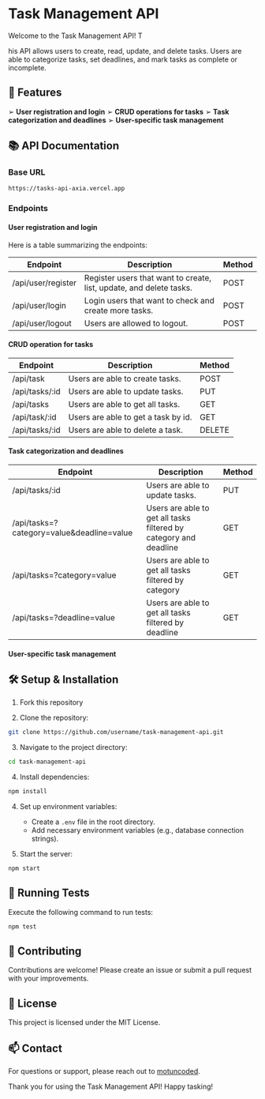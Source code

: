 # Task Management API

Welcome to the Task Management API! T

his API allows users to create,
read, update, and delete tasks. Users are able to categorize tasks, set
deadlines, and mark tasks as complete or incomplete.

## 🚀 Features

➢ **User registration and login**
➢ **CRUD operations for tasks**
➢ **Task categorization and deadlines**
➢ **User-specific task management**

## 📚 API Documentation

### Base URL

```
https://tasks-api-axia.vercel.app
```

### Endpoints

#### User registration and login

Here is a table summarizing the endpoints:

| Endpoint           | Description                                                         | Method |
| ------------------ | ------------------------------------------------------------------- | ------ |
| /api/user/register | Register users that want to create, list, update, and delete tasks. | POST   |
| /api/user/login    | Login users that want to check and create more tasks.               | POST   |
| /api/user/logout   | Users are allowed to logout.                                        | POST   |

#### CRUD operation for tasks

| Endpoint       | Description                         | Method |
| -------------- | ----------------------------------- | ------ |
| /api/task      | Users are able to create tasks.     | POST   |
| /api/tasks/:id | Users are able to update tasks.     | PUT    |
| /api/tasks     | Users are able to get all tasks.    | GET    |
| /api/task/:id  | Users are able to get a task by id. | GET    |
| /api/tasks/:id | Users are able to delete a task.    | DELETE |

#### Task categorization and deadlines

| Endpoint                                  | Description                                                       | Method |
| ----------------------------------------- | ----------------------------------------------------------------- | ------ |
| /api/tasks/:id                            | Users are able to update tasks.                                   | PUT    |
| /api/tasks=?category=value&deadline=value | Users are able to get all tasks filtered by category and deadline | GET    |
| /api/tasks=?category=value                | Users are able to get all tasks filtered by category              | GET    |
| /api/tasks=?deadline=value                | Users are able to get all tasks filtered by deadline              | GET    |

#### User-specific task management

## 🛠️ Setup & Installation

1. Fork this repository

2. Clone the repository:

```sh
git clone https://github.com/username/task-management-api.git
```

3. Navigate to the project directory:

```sh
cd task-management-api
```

4. Install dependencies:

```sh
npm install
```

4. Set up environment variables:

   - Create a `.env` file in the root directory.
   - Add necessary environment variables (e.g., database connection strings).

5. Start the server:

```sh
npm start
```

## 🧪 Running Tests

Execute the following command to run tests:

```sh
npm test
```

## 🤝 Contributing

Contributions are welcome! Please create an issue or submit a pull request with your improvements.

## 📃 License

This project is licensed under the MIT License.

## 📫 Contact

For questions or support, please reach out to [motuncoded](mailto:motuncoded@example.com).

Thank you for using the Task Management API! Happy tasking!
